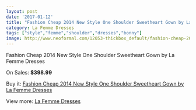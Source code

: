 ```yaml
---
layout: post
date: '2017-01-12'
title: "Fashion Cheap 2014 New Style One Shoulder Sweetheart Gown by La Femme Dresses"
category: La Femme Dresses
tags: ["style","femme","shoulder","dresses","bonny"]
image: http://www.neoformal.com/12053-thickbox_default/fashion-cheap-2014-new-style-one-shoulder-sweetheart-gown-by-la-femme-dresses.jpg
---
```

Fashion Cheap 2014 New Style One Shoulder Sweetheart Gown by La Femme Dresses

On Sales: **$398.99**
<a href="https://www.neoformal.com/en/la-femme-dresses-2014/4305-fashion-cheap-2014-new-style-one-shoulder-sweetheart-gown-by-la-femme-dresses.html"><amp-img layout="responsive" width="600" height="600" src="//www.neoformal.com/12053-thickbox_default/fashion-cheap-2014-new-style-one-shoulder-sweetheart-gown-by-la-femme-dresses.jpg" alt="Fashion Cheap 2014 New Style One Shoulder Sweetheart Gown by La Femme Dresses 0" /></a>
<a href="https://www.neoformal.com/en/la-femme-dresses-2014/4305-fashion-cheap-2014-new-style-one-shoulder-sweetheart-gown-by-la-femme-dresses.html"><amp-img layout="responsive" width="600" height="600" src="//www.neoformal.com/12055-thickbox_default/fashion-cheap-2014-new-style-one-shoulder-sweetheart-gown-by-la-femme-dresses.jpg" alt="Fashion Cheap 2014 New Style One Shoulder Sweetheart Gown by La Femme Dresses 1" /></a>
<a href="https://www.neoformal.com/en/la-femme-dresses-2014/4305-fashion-cheap-2014-new-style-one-shoulder-sweetheart-gown-by-la-femme-dresses.html"><amp-img layout="responsive" width="600" height="600" src="//www.neoformal.com/12054-thickbox_default/fashion-cheap-2014-new-style-one-shoulder-sweetheart-gown-by-la-femme-dresses.jpg" alt="Fashion Cheap 2014 New Style One Shoulder Sweetheart Gown by La Femme Dresses 2" /></a>

Buy it: [Fashion Cheap 2014 New Style One Shoulder Sweetheart Gown by La Femme Dresses](https://www.neoformal.com/en/la-femme-dresses-2014/4305-fashion-cheap-2014-new-style-one-shoulder-sweetheart-gown-by-la-femme-dresses.html "Fashion Cheap 2014 New Style One Shoulder Sweetheart Gown by La Femme Dresses")

View more: [La Femme Dresses](https://www.neoformal.com/en/56-la-femme-dresses-2014 "La Femme Dresses")